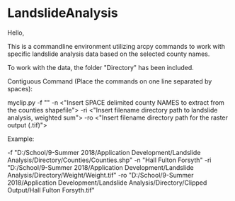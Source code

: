 # LandslideAnalysis
Hello,

This is a commandline environment utilizing arcpy commands to work with specific landslide analysis data based on the selected county names.

To work with the data, the folder "Directory" has been included.

Contiguous Command (Place the commands on one line separated by spaces):

myclip.py
-f "<Insert filename directory path to georgia counties shapefile>"
-n <"Insert SPACE delimited county NAMES to extract from the counties shapefile">
-ri <"Insert filename directory path to landslide analysis, weighted sum">
-ro <"Insert filename directory path for the raster output (.tif)">

Example:

-f "D:/School/9-Summer 2018/Application Development/Landslide Analysis/Directory/Counties/Counties.shp"
-n "Hall Fulton Forsyth"
-ri "D:/School/9-Summer 2018/Application Development/Landslide Analysis/Directory/Weight/Weight.tif"
-ro "D:/School/9-Summer 2018/Application Development/Landslide Analysis/Directory/Clipped Output/Hall Fulton Forsyth.tif"